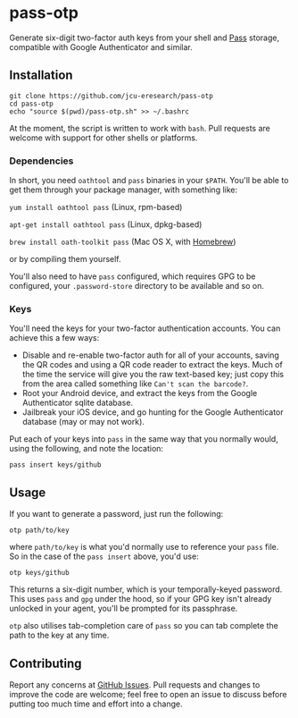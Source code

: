 # pass-otp

Generate six-digit two-factor auth keys from your shell and
[Pass](https://www.passwordstore.org/) storage,
compatible with Google Authenticator and similar.

## Installation

    git clone https://github.com/jcu-eresearch/pass-otp
    cd pass-otp
    echo "source $(pwd)/pass-otp.sh" >> ~/.bashrc

At the moment, the script is written to work with `bash`. Pull requests are
welcome with support for other shells or platforms.

### Dependencies

In short, you need `oathtool` and `pass` binaries in your `$PATH`.  You'll be
able to get them through your package manager, with something like:

`yum install oathtool pass` (Linux, rpm-based)

`apt-get install oathtool pass` (Linux, dpkg-based)

`brew install oath-toolkit pass` (Mac OS X, with [Homebrew](http://brew.sh))

or by compiling them yourself.

You'll also need to have `pass` configured, which requires GPG to be
configured, your `.password-store` directory to be available and so on.

### Keys

You'll need the keys for your two-factor authentication accounts. You can
achieve this a few ways:

* Disable and re-enable two-factor auth for all of your accounts, saving the
  QR codes and using a QR code reader to extract the keys. Much of the time
  the service will give you the raw text-based key; just copy this from the
  area called something like `Can't scan the barcode?`.
* Root your Android device, and extract the keys from the Google Authenticator
  sqlite database.
* Jailbreak your iOS device, and go hunting for the Google Authenticator
  database (may or may not work).

Put each of your keys into `pass` in the same way that you normally would,
using the following, and note the location:

    pass insert keys/github

## Usage

If you want to generate a password, just run the following:

    otp path/to/key

where `path/to/key` is what you'd normally use to reference your `pass` file.
So in the case of the `pass insert` above, you'd use:

    otp keys/github

This returns a six-digit number, which is your temporally-keyed password.
This uses `pass` and `gpg` under the hood, so if your GPG key isn't already
unlocked in your agent, you'll be prompted for its passphrase.

`otp` also utilises tab-completion care of `pass` so you can tab complete the
path to the key at any time.

## Contributing

Report any concerns at [GitHub
Issues](https://github.com/jcu-eresearch/pass-otp/issues). Pull requests and
changes to improve the code are welcome; feel free to open an issue to discuss
before putting too much time and effort into a change.
